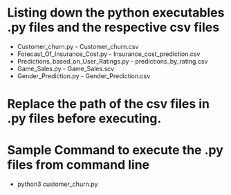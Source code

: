 # Listing down the python executables .py files and the respective csv files
  * Customer_churn.py - Customer_churn.csv
  * Forecast_Of_Insurance_Cost.py - Insurance_cost_prediction.csv
  * Predictions_based_on_User_Ratings.py - predictions_by_rating.csv
  * Game_Sales.py - Game_Sales.scv
  * Gender_Prediction.py - Gender_Prediction.csv

# Replace the path of the csv files in .py files before executing.

# Sample Command to execute the .py files from command line
  * python3 customer_churn.py
